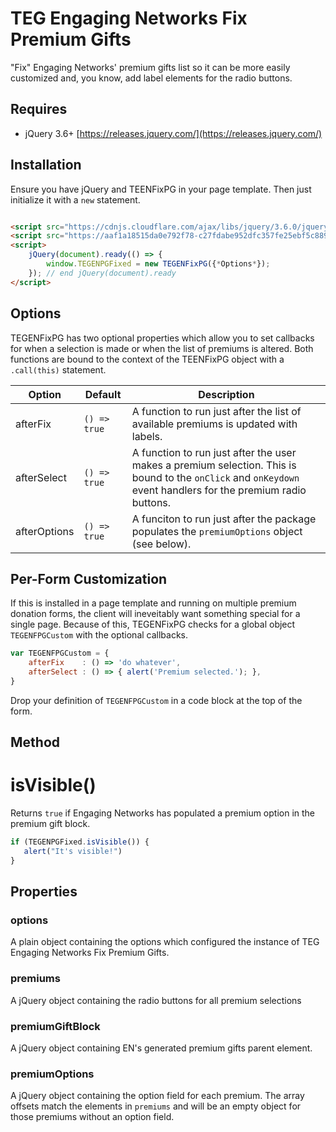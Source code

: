 # TEG Engaging Networks Fix Premium Gifts

"Fix" Engaging Networks' premium gifts list so it can be more easily customized and, you know, add label elements for the radio buttons.

## Requires

* jQuery 3.6+ [https://releases.jquery.com/](https://releases.jquery.com/)

## Installation

Ensure you have jQuery and TEENFixPG in your page template. Then just initialize it with a ``new`` statement.

```html

<script src="https://cdnjs.cloudflare.com/ajax/libs/jquery/3.6.0/jquery.min.js" referrerpolicy="no-referrer"></script>
<script src="https://aaf1a18515da0e792f78-c27fdabe952dfc357fe25ebf5c8897ee.ssl.cf5.rackcdn.com/*EN Site ID*/TEGENFixPG.js" referrerpolicy="no-referrer"></script>
<script>
	jQuery(document).ready(() => {
		window.TEGENPGFixed = new TEGENFixPG({*Options*});
	}); // end jQuery(document).ready
</script>
```

## Options

TEGENFixPG has two optional properties which allow you to set callbacks for when a selection is made or when the list of premiums is altered. Both functions are bound to the
context of the TEENFixPG object with a ``.call(this)`` statement.

| Option      | Default        | Description                                                                                                                                                                                                                                                     |
|-------------|----------------|-----------------------------------------------------------------------------------------------------------------------------------------------------------------------------------------------------------------------------------------------------------------|
| afterFix    | ``() => true`` | A function to run just after the list of available premiums is updated with labels.                                                                                                                                                                             |
| afterSelect | ``() => true`` | A function to run just after the user makes a premium selection. This is bound to the ``onClick`` and ``onKeydown`` event handlers for the premium radio buttons. |
| afterOptions | ``() => true`` | A funciton to run just after the package populates the ```premiumOptions``` object (see below). |

## Per-Form Customization

If this is installed in a page template and running on multiple premium donation forms, the client will ineveitably want something special for a single page. Because of this,
TEGENFixPG checks for a global object ``TEGENFPGCustom`` with the optional callbacks.

```javascript
var TEGENFPGCustom = {
	afterFix    : () => 'do whatever',
	afterSelect : () => { alert('Premium selected.'); },
} 
```

Drop your definition of ``TEGENFPGCustom`` in a code block at the top of the form.

## Method

# isVisible()

Returns ``true`` if Engaging Networks has populated a premium option in the premium gift block.

```javascript
if (TEGENPGFixed.isVisible()) {
   alert("It's visible!")
}
```

## Properties

### options

A plain object containing the options which configured the instance of TEG Engaging Networks Fix Premium Gifts.

### premiums

A jQuery object containing the radio buttons for all premium selections

### premiumGiftBlock

A jQuery object containing EN's generated premium gifts parent element.

### premiumOptions

A jQuery object containing the option field for each premium. The array offsets match the elements in ```premiums``` and will be an empty object for those premiums without an option field.
